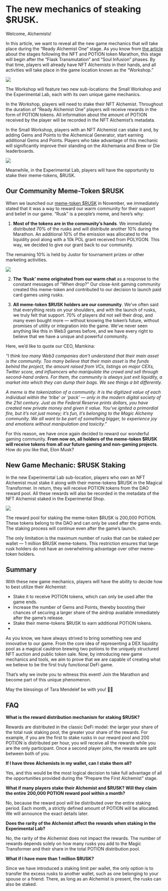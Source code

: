 # The new mechanics of steaking $RUSK.

Welcome, Alchemists!

In this article, we want to reveal all the new game mechanics that will take place during the “Ready Alchemist One” stage. As you know from [the article](../pap_2/pap_en.md) about the stages following the NFT and POTION token Marathon, this stage will begin after the “Flask Transmutation” and “Soul Infusion” phases. By that time, players will already have NFT Alchemists in their hands, and all activities will take place in the game location known as the “Workshop.”

![](images/1.2x.jpg)

The Workshop will feature two new sub-locations: the Small Workshop and the Experimental Lab, each with its own unique game mechanics.

In the Workshop, players will need to stake their NFT Alchemist. Throughout the duration of “Ready Alchemist One” players will receive rewards in the form of POTION tokens. All information about the amount of POTION received by the player will be recorded in the NFT Alchemist’s metadata.

In the Small Workshop, players with an NFT Alchemist can stake it and, by adding Gems and Points to the Alchemical Generator, start earning additional Gems and Points. Players who take advantage of this mechanic will significantly improve their standing on the Alchemania and Brew or Die leaderboards.

![](images/2.2x.jpg)

Meanwhile, in the Experimental Lab, players will have the opportunity to stake their meme-tokens, $RUSK.

## Our Community Meme-Token $RUSK
When we launched our [meme-token $RUSK](../tokenomics_rusk/tokenomics_rusk_en.md) in November, we immediately stated that it was a way to reward our warm community for their support and belief in our game. “Rusk” is a people’s meme, and here’s why:

1. **Most of the tokens are in the community’s hands**. We immediately distributed 70% of the rusks and will distribute another 10% during the Marathon. An additional 10% of the emission was allocated to the liquidity pool along with a 10k POL grant received from POLYGON. This way, we decided to give our grant back to our community.

The remaining 10% is held by Justor for tournament prizes or other marketing activities.

![](images/3.2x.jpg)

2. **The ‘Rusk’ meme originated from our warm chat** as a response to the constant messages of “When drop?” Our close-knit gaming community created this meme-token and contributed to our decision to launch paid card games using rusks.

3. **All meme-token $RUSK holders are our community**. We’ve often said that everything rests on your shoulders, and with the launch of rusks, we truly felt that support. 70% of players did not sell their drop, and many even bought more — without knowing the token’s future, without promises of utility or integration into the game. We’ve never seen anything like this in Web3 games before, and we have every right to believe that we have a unique and powerful community.

Here, we’d like to quote our CEO, Mamkina:

*“I think too many Web3 companies don’t understand that their main asset is the community. Too many believe that their main asset is the funds behind the project, the amount raised from VCs, listings on major CEXs, Twitter score, and influencers who manipulate the crowd and sell through second-hand orders. For them, the community is always just exit liquidity, a market into which they can dump their bags. We see things a bit differently.*

*A meme is the tokenization of a community. It is the digitized value of each individual within the ‘tribe’ or ‘pack’ — only in the modern digital society of the 21st century. Just as the Federal Reserve prints dollars, you have created new private money and given it value. You’ve ignited a primordial fire, but it’s not just money; it’s fun, it’s belonging to the Magic Alchemy community. We all want to be part of something bigger, to experience joy and emotions without manipulation and toxicity.”*

For this reason, we have once again decided to reward our wonderful gaming community. **From now on, all holders of the meme-token $RUSK will receive tokens from all our future gaming and non-gaming projects**. How do you like that, Elon Musk?

## New Game Mechanic: $RUSK Staking
In the new Experimental Lab sub-location, players who own an NFT Alchemist must stake it along with their meme-tokens $RUSK in the Magical Transformer. In return, they will receive POTION tokens from the DAO reward pool. All these rewards will also be recorded in the metadata of the NFT Alchemist staked in the Experimental Shop.

![](images/4.2x.jpg)

The reward pool for staking the meme-token $RUSK is 200,000 POTION. These tokens belong to the DAO and can only be used after the game ends. The staking process will continue even after the game’s launch.

The only limitation is the maximum number of rusks that can be staked per wallet — 1 million $RUSK meme-tokens. This restriction ensures that large rusk holders do not have an overwhelming advantage over other meme-token holders.

## Summary
With these new game mechanics, players will have the ability to decide how to best utilize their Alchemist:

- Stake it to receive POTION tokens, which can only be used after the game ends.
- Increase the number of Gems and Points, thereby boosting their chances of securing a larger share of the airdrop available immediately after the game’s release.
- Stake their meme-tokens $RUSK to earn additional POTION tokens.
- 
As you know, we have always strived to bring something new and innovative to our game. From the core idea of representing a DEX liquidity pool as a magical cauldron brewing two potions to the uniquely structured NFT auction and public token sale. Now, by introducing new game mechanics and tools, we aim to prove that we are capable of creating what we believe to be the first truly functional DeFi game.

That’s why we invite you to witness this event! Join the Marathon and become part of this unique phenomenon.

May the blessings of Tara Mendelef be with you! 🔮✨

## FAQ
**What is the reward distribution mechanism for staking $RUSK?**

Rewards are distributed in the classic DeFi model: the larger your share of the total rusk staking pool, the greater your share of the rewards. For example, if you are the first to stake rusks in our reward pool and 200 POTION is distributed per hour, you will receive all the rewards while you are the only participant. Once a second player joins, the rewards are split between both of you.

**If I have three Alchemists in my wallet, can I stake them all?**

Yes, and this would be the most logical decision to take full advantage of all the opportunities provided during the “Prepare the First Alchemist” stage.

**What if many players stake their Alchemist and $RUSK? Will they claim the entire 200,000 POTION reward pool within a month?**

No, because the reward pool will be distributed over the entire staking period. Each month, a strictly defined amount of POTION will be allocated. We will announce the exact details later.

**Does the rarity of the Alchemist affect the rewards when staking in the Experimental Lab?**

No, the rarity of the Alchemist does not impact the rewards. The number of rewards depends solely on how many rusks you add to the Magic Transformer and their share in the total POTION distribution pool.

**What if I have more than 1 million $RUSK?**

Since we have introduced a staking limit per wallet, the only option is to transfer the excess rusks to another wallet, such as one belonging to your spouse or a friend. There, as long as an Alchemist is present, the rusks can also be staked.
